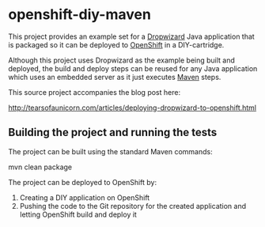 openshift-diy-maven
===================

This project provides an example set for a [Dropwizard][dw] Java application that is
packaged so it can be deployed to [OpenShift][os] in a DIY-cartridge.

Although this project uses Dropwizard as the example being built and deployed,
the build and deploy steps can be reused for any Java application which uses
an embedded server as it just executes [Maven][mvn] steps.

This source project accompanies the blog post here:

http://tearsofaunicorn.com/articles/deploying-dropwizard-to-openshift.html


Building the project and running the tests
------------------------------------------

The project can be built using the standard Maven commands:

   mvn clean package

The project can be deployed to OpenShift by:

1. Creating a DIY application on OpenShift
2. Pushing the code to the Git repository for the created application and
   letting OpenShift build and deploy it
   
[dw]: http://dropwizard.io
[os]: http://www.openshift.com
[mvn]: http://maven.apache.org   
